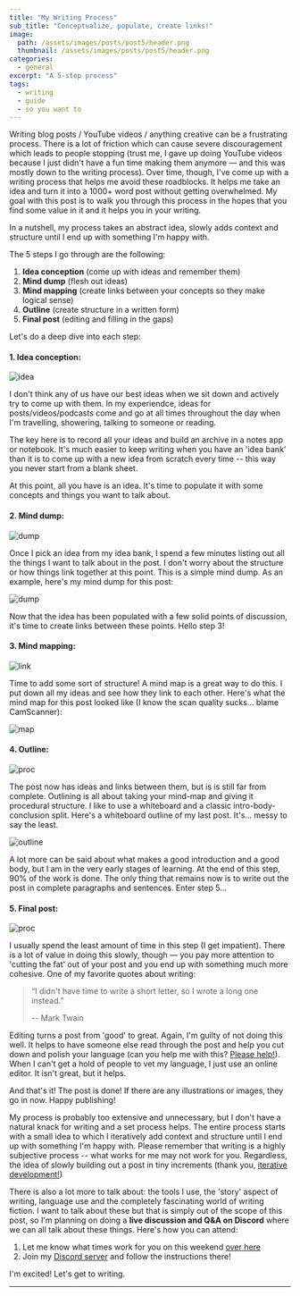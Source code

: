 ```yaml
---
title: "My Writing Process"
sub_title: "Conceptualize, populate, create links!"
image: 
  path: /assets/images/posts/post5/header.png
  thumbnail: /assets/images/posts/post5/header.png
categories:
  - general
excerpt: "A 5-step process"
tags:
  - writing
  - guide
  - so you want to
---
```


Writing blog posts / YouTube videos / anything creative can be a frustrating process. There is a lot of friction which can cause severe discouragement which leads to people stopping (trust me, I gave up doing YouTube videos because I just didn't have a fun time making them anymore — and this was mostly down to the writing process). Over time, though, I've come up with a writing process that helps me avoid these roadblocks. It helps me take an idea and turn it into a 1000+ word post without getting overwhelmed. My goal with this post is to walk you through this process in the hopes that you find some value in it and it helps you in your writing.

In a nutshell, my process takes an abstract idea, slowly adds context and structure until I end up with something I'm happy with. 

The 5 steps I go through are the following:

1. **Idea conception** (come up with ideas and remember them)
2. **Mind dump** (flesh out ideas)
3. **Mind mapping** (create links between your concepts so they make logical sense)
4. **Outline** (create structure in a written form)
5. **Final post** (editing and filling in the gaps)

Let's do a deep dive into each step:

#### 1. Idea conception:

![idea](/assets/images/posts/post5/idea.png)

I don't think any of us have our best ideas when we sit down and actively try to come up with them. In my experiendce, ideas for posts/videos/podcasts come and go at all times throughout the day when I'm travelling, showering, talking to someone or reading. 

The key here is to record all your ideas and build an archive in a notes app or notebook. It's much easier to keep writing when you have an 'idea bank' than it is to come up with a new idea from scratch every time -- this way you never start from a blank sheet. 

At this point, all you have is an idea. It's time to populate it with some concepts and things you want to talk about. 

#### 2. Mind dump:

![dump](/assets/images/posts/post5/populate.png)

Once I pick an idea from my idea bank, I spend a few minutes listing out all the things I want to talk about in the post. I don't worry about the structure or how things link together at this point. This is a simple mind dump. As an example, here's my mind dump for this post:

![dump](/assets/images/posts/post5/dump.jpg)

Now that the idea has been populated with a few solid points of discussion, it's time to create links between these points. Hello step 3!

#### 3. Mind mapping:


![link](/assets/images/posts/post5/link.png)

Time to add some sort of structure! A mind map is a great way to do this. I put down all my ideas and see how they link to each other. Here's what the mind map for this post looked like (I know the scan quality sucks... blame CamScanner):

![map](/assets/images/posts/post5/mindmap.jpg)

#### 4. Outline: 

![proc](/assets/images/posts/post5/procedure.png)

The post now has ideas and links between them, but is is still far from complete. Outlining is all about taking your mind-map and giving it procedural structure. I like to use a whiteboard and a classic intro-body-conclusion split. Here's a whiteboard outline of my last post. It's... messy to say the least.

![outline](/assets/images/posts/post5/outline.jpg)

A lot more can be said about what makes a good introduction and a good body, but I am in the very early stages of learning. At the end of this step, 90% of the work is done. The only thing that remains now is to write out the post in complete paragraphs and sentences. Enter step 5...

#### 5. Final post:

![proc](/assets/images/posts/post5/final.png)

I usually spend the least amount of time in this step (I get impatient). There is a lot of value in doing this slowly, though — you pay more attention to 'cutting the fat' out of your post and you end up with something much more cohesive. One of my favorite quotes about writing:

> “I didn't have time to write a short letter, so I wrote a long one instead.” 
> 
> -- Mark Twain

Editing turns a post from 'good' to great. Again, I'm guilty of not doing this well. It helps to have someone else read through the post and help you cut down and polish your language (can you help me with this? [Please help!](mailto:parthswat@gmail.com)). When I can't get a hold of people to vet my language, I just use an online editor. It isn't great, but it helps.
    
And that's it! The post is done! If there are any illustrations or images, they go in now. Happy publishing!

My process is probably too extensive and unnecessary, but I don't have a natural knack for writing and a set process helps. The entire process starts with a small idea to which I iteratively add context and structure until I end up with something I'm happy with. Please remember that writing is a highly subjective process -- what works for me may not work for you. Regardless, the idea of slowly building out a post in tiny increments (thank you, [iterative development!](https://searchsoftwarequality.techtarget.com/definition/iterative-development)) 

There is also a lot more to talk about: the tools I use, the 'story' aspect of writing, language use and the completely fascinating world of writing fiction. I want to talk about these but that is simply out of the scope of this post, so I'm planning on doing a **live discussion and Q&A on Discord** where we can all talk about these things. Here's how you can attend:

1. Let me know what times work for you on this weekend [over here](https://www.when2meet.com/?9626879-HKyI2)
2. Join my [Discord server](https://discord.gg/xqskunM) and follow the instructions there!

I'm excited! Let's get to writing.

---